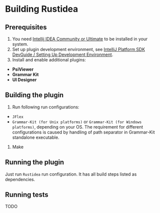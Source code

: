 # Building Rustidea

## Prerequisites

1. You need [Intellij IDEA Community or Ultimate](https://www.jetbrains.com/idea/) to be installed in your system.
1. Set up plugin development environment, see [IntelliJ Platform SDK DevGuide / Setting Up Development Environment](http://www.jetbrains.org/intellij/sdk/docs/basics/getting_started/setting_up_environment.html).
1. Install and enable additional plugins:
  - **PsiViewer**
  - **Grammar Kit**
  - **UI Designer**

## Building the plugin

1. Run following run configurations:
  - `JFlex`
  - `Grammar-Kit (for Unix platforms)` or `Grammar-Kit (for Windows platforms)`, depending on your OS.
    The requirement for different configurations is caused by handling of path separator in Grammar-Kit standalone executable.
1. Make

## Running the plugin

Just run `Rustidea` run configuration. It has all build steps listed as dependencies.

## Running tests

TODO